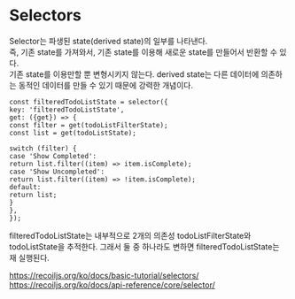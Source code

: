 # Selectors

Selector는 파생된 state(derived state)의 일부를 나타낸다.   
즉, 기존 state를 가져와서, 기존 state를 이용해 새로운 state를 만들어서 반환할 수 있다.    
기존 state를 이용만할 뿐 변형시키지 않는다. derived state는 다른 데이터에 의존하는 동적인 데이터를 만들 수 있기 때문에 강력한 개념이다.   
```
const filteredTodoListState = selector({
key: 'filteredTodoListState',
get: ({get}) => {
const filter = get(todoListFilterState);
const list = get(todoListState);

switch (filter) {
case 'Show Completed':
return list.filter((item) => item.isComplete);
case 'Show Uncompleted':
return list.filter((item) => !item.isComplete);
default:
return list;
}
},
});
```
filteredTodoListState는 내부적으로 2개의 의존성 todoListFilterState와 todoListState을 추적한다. 그래서 둘 중 하나라도 변하면 filteredTodoListState는 재 실행된다.
   
https://recoiljs.org/ko/docs/basic-tutorial/selectors/
https://recoiljs.org/ko/docs/api-reference/core/selector/
